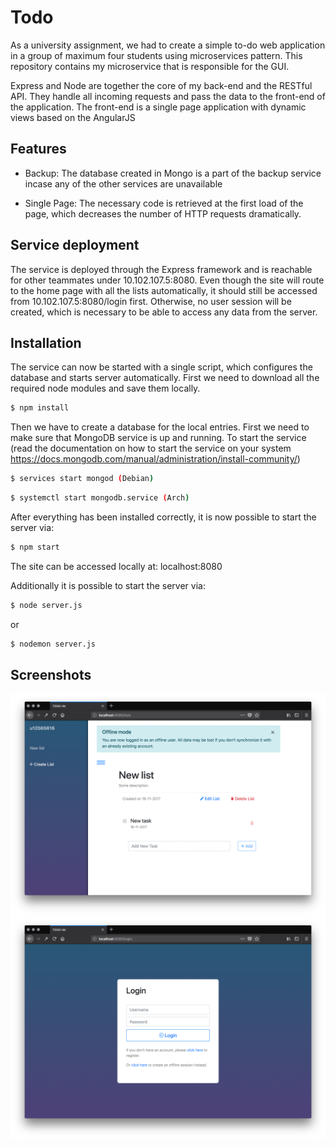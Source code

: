 # Todo

As a university assignment, we had to create a simple to-do web application in a group of maximum four students using microservices pattern. This repository contains my microservice that is responsible for the GUI. 

Express and Node are together the core of my back-end and the RESTful API. They handle all incoming requests and pass the data to the front-end of the application. The front-end is a single page application with dynamic views based on the AngularJS

## Features

* Backup: The database created in Mongo is a part of the backup service incase any of the other services are unavailable

* Single Page: The necessary code is retrieved at the first load of the page, which decreases the number of HTTP requests dramatically. 


## Service deployment

The service is deployed through the Express framework and is reachable for other teammates under 10.102.107.5:8080. 
Even though the site will route to the home page with all the lists
automatically, it should still be accessed from 10.102.107.5:8080/login first. 
Otherwise, no user session will be created, which is necessary to be able to access any data from the server.

## Installation


The service can now be started with a single script, which configures the database and starts server automatically. 
First we need to download all the required node modules and save them locally.
```bash
$ npm install
```

Then we have to create a database for the local entries. First we need to make sure that MongoDB service is up and running. To start the service (read the documentation on how to start the service on your system https://docs.mongodb.com/manual/administration/install-community/)  
```bash
$ services start mongod (Debian)
```
```bash
$ systemctl start mongodb.service (Arch)
```
After everything has been installed correctly, it is now possible to start the server via:
```bash
$ npm start
```
The site can be accessed locally at: localhost:8080

Additionally it is possible to start the server via:
```bash
$ node server.js 
```
or
```bash
$ nodemon server.js
```

## Screenshots

![alt text](https://github.com/jgawrylkowicz/todo/blob/master/img/supd-3.png "lists")
![alt text](https://github.com/jgawrylkowicz/todo/blob/master/img/supd-2.png "login")
